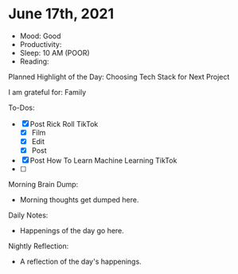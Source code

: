 # June 17th, 2021

- Mood: Good
- Productivity: 
- Sleep: 10 AM (POOR)
- Reading: 

Planned Highlight of the Day: Choosing Tech Stack for Next Project

I am grateful for: Family

To-Dos:
- [x] Post Rick Roll TikTok
	- [x] Film
	- [x] Edit
	- [x] Post
- [x] Post How To Learn Machine Learning TikTok
- [ ] 


Morning Brain Dump:
- Morning thoughts get dumped here.

Daily Notes:
- Happenings of the day go here.


Nightly Reflection: 
- A reflection of the day's happenings.






